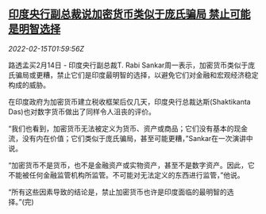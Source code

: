 <!--1644890463000-->
[印度央行副总裁说加密货币类似于庞氏骗局 禁止可能是明智选择](https://cn.reuters.com/article/india-cen-sankar-crypto-currencies-0215-idCNKBS2KK05G)
------

<div><i>2022-02-15T01:59:56Z</i></div><p>路透孟买2月14日 - 印度央行副总裁T. Rabi Sankar周一表示，加密货币类似于庞氏骗局或更糟，禁止它们是印度最明智的选择，以避免它们对金融和宏观经济稳定构成的威胁。</p><p>在印度政府为加密货币建立税收框架后仅几天，印度央行总裁达斯(Shaktikanta Das)也对数字货币做出了同样令人沮丧的评价。</p><p>“我们也看到，加密货币无法被定义为货币、资产或商品；它们没有基本的现金流，没有内在价值；它们类似于庞氏骗局，甚至可能更糟，”Sankar在一次演讲中说。</p><p>“加密货币不是货币，也不是金融资产或实物资产，甚至不是数字资产。因此，它不能被任何金融监管机构所监管。不可能对无法定义的东西进行监管，”他说。</p><p>“所有这些因素导致的结论是，禁止加密货币也许是印度面临的最明智的选择。”(完)</p>
